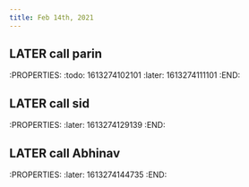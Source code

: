 ```yaml
---
title: Feb 14th, 2021
---
```


## LATER call parin
:PROPERTIES:
:todo: 1613274102101
:later: 1613274111101
:END:
## LATER call sid
:PROPERTIES:
:later: 1613274129139
:END:
## LATER call Abhinav
:PROPERTIES:
:later: 1613274144735
:END:
##

